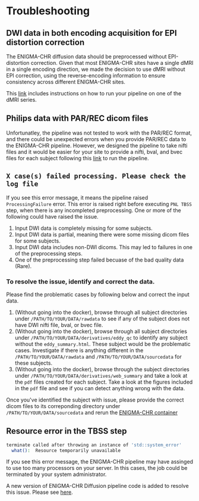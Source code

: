 # Troubleshooting

## DWI data in both encoding acquisition for EPI distortion correction

The ENIGMA-CHR diffusion data should be preprocessed without EPI-distortion correction. Given that most ENIGMA-CHR sites have a single dMRI in a single encoding direction, we made the decision to use dMRI without EPI correction, using the reverse-encoding information to ensure consistency across different ENIGMA-CHR sites.
 
This [link](https://github.com/kcho/ENIGMA_CHR_DTI/blob/kcho/reverse_encoding_DWI/docs/reverse_encoding_dwi.md) includes instructions on how to run your pipeline on one of the dMRI series.


## Philips data with PAR/REC dicom files

Unfortunatley, the pipeline was not tested to work with the PAR/REC format, and there could be unexpected errors when you provide PAR/REC data to the ENIGMA-CHR pipeline. However, we designed the pipeline to take nifti files and it would be easier for your site to provide a nifti, bval, and bvec files for each subject following this [link](https://github.com/kcho/ENIGMA_CHR_DTI/blob/main/nifti_input.md) to run the pipeline.



## `X case(s) failed processing. Please check the log file`

If you see this error message, it means the pipeline raised `ProcessingFailure` error. This error is raised right before executing `PNL TBSS` step, when there is any incompleted preprocessing. One or more of the following could have raised the issue.

1. Input DWI data is completely missing for some subjects.
2. Input DWI data is partial, meaning there were some missing dicom files for some subjects.
3. Input DWI data includes non-DWI dicoms. This may led to failures in one of the preprocessing steps.
4. One of the preprocessing step failed becuase of the bad quality data (Rare).


### To resolve the issue, identify and correct the data.

Please find the problematic cases by following below and correct the input data.

1. (Without going into the docker), browse through all subject directories under `/PATH/TO/YOUR/DATA/rawdata` to see if any of the subject does not have DWI nifti file, bval, or bvec file.
2. (Without going into the docker), browse through all subject directories under `/PATH/TO/YOUR/DATA/derivatives/eddy_qc` to identify any subject without the `eddy_summary.html`. These subject would be the problematic cases. Investigate if there is anything different in the `/PATH/TO/YOUR/DATA/rawdata` and `/PATH/TO/YOUR/DATA/sourcedata` for these subjects.
3. (Without going into the docker), browse through the subject directories under `/PATH/TO/YOUR/DATA/derivatives/web_summary` and take a look at the `pdf` files created for each subject. Take a look at the figures included in the `pdf` file and see if you can detect anything wrong with the data.


Once you've identified the subject with issue, please provide the correct dicom files to its correponding directory under `/PATH/TO/YOUR/DATA/sourcedata` and rerun the [ENIGMA-CHR container](https://github.com/kcho/ENIGMA_CHR_DTI#running-the-enigma-chr-dti-pipeline)


## Resource error in the TBSS step

```sh
terminate called after throwing an instance of 'std::system_error'
  what():  Resource temporarily unavailable
```

If you see this error message, the ENIGMA-CHR pipeline may have assinged to use too many processors on your server. In this cases, the job could be terminated by your system administrator.

A new version of ENIGMA-CHR Diffusion pipeline code is added to resolve this issue. Please see [here](https://github.com/kcho/ENIGMA_CHR_DTI/blob/main/docs/nproc_error.md).
